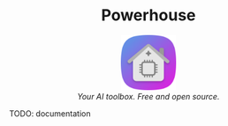 <div align="center">
    <h1>Powerhouse</h1>
    <img src=".github/docs/app.png" width="100" /><br>
    <i>Your AI toolbox. Free and open source.</i>
</div>

TODO: documentation